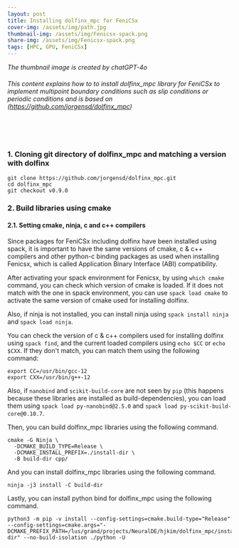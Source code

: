 ```yaml
---
layout: post
title: Installing dolfinx_mpc for FeniCSx
cover-img: /assets/img/path.jpg
thumbnail-img: /assets/img/Fenicsx-spack.png
share-img: /assets/img/Fenicsx-spack.png
tags: [HPC, GPU, FeniCSx]
---
```


_The thumbnail image is created by chatGPT-4o_
###### This content explains how to to install dolfinx_mpc library for FeniCSx to implement multipoint boundary conditions such as slip conditions or periodic conditions and is based on (<https://github.com/jorgensd/dolfinx_mpc>)
<br/>

<br/>

### 1. Cloning git directory of dolfinx_mpc and matching a version with dolfinx

```
git clone https://github.com/jorgensd/dolfinx_mpc.git
cd dolfinx_mpc
git checkout v0.9.0
```

### 2. Build libraries using cmake

#### 2.1. Setting cmake, ninja, c and c++ compilers

Since packages for FeniCSx including dolfinx have been installed using spack, it is important to have the same versions of cmake, c & c++ compilers and other python-c binding packages as used when installing Fenicsx, which is called Application Binary Interface (ABI) compatibility.

After activating your spack environment for Fenicsx, by using `which cmake` command, you can check which version of cmake is loaded. If it does not match with the one in spack environment, you can use `spack load cmake` to activate the same version of cmake used for installing dolfinx.

Also, if ninja is not installed, you can install ninja using `spack install ninja` and `spack load ninja`.

You can check the version of c & c++ compilers used for installing dolfinx using `spack find`, and the current loaded compilers using `echo $CC` or `echo $CXX`. If they don't match, you can match them using the following command:

```
export CC=/usr/bin/gcc-12
export CXX=/usr/bin/g++-12
```

Also, if `nanobind` and `scikit-build-core` are not seen by `pip` (this happens because these libraries are installed as build-dependencies), you can load them using `spack load py-nanobind@2.5.0` and `spack load py-scikit-build-core@0.10.7`.

Then, you can build dolfinx_mpc libraries using the following command.
```
cmake -G Ninja \
  -DCMAKE_BUILD_TYPE=Release \
  -DCMAKE_INSTALL_PREFIX=./install-dir \
  -B build-dir cpp/
```

And you can install dolfinx_mpc libraries using the following command.
```
ninja -j3 install -C build-dir
```

Lastly, you can install python bind for dolfinx_mpc using the following command.

```
python3 -m pip -v install --config-settings=cmake.build-type="Release" --config-settings=cmake.args="-DCMAKE_PREFIX_PATH=/lus/grand/projects/NeuralDE/hjkim/dolfinx_mpc/install-dir" --no-build-isolation ./python -U
```




